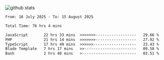 
![github stats](https://github-readme-stats.vercel.app/api?username=realmahd1&show_icons=true&theme=codeSTACKr&hide_rank=true&count_private=true)

<!--START_SECTION:waka-->

```txt
From: 16 July 2025 - To: 15 August 2025

Total Time: 76 hrs 4 mins

JavaScript       22 hrs 33 mins  >>>>>>>------------------   29.66 %
PHP              21 hrs 14 mins  >>>>>>>------------------   27.92 %
TypeScript       17 hrs 49 mins  >>>>>>-------------------   23.43 %
Blade Template   7 hrs 17 mins   >>-----------------------   09.58 %
Bash             2 hrs 40 mins   >------------------------   03.51 %
```

<!--END_SECTION:waka-->
